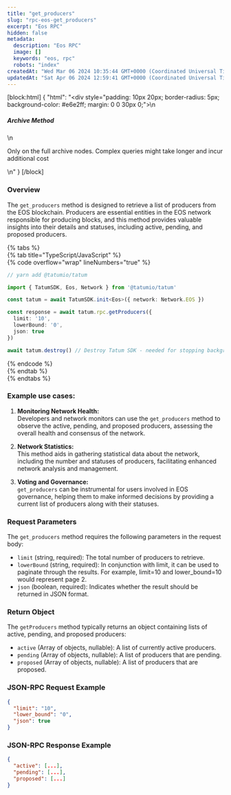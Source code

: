 ```yaml
---
title: "get_producers"
slug: "rpc-eos-get_producers"
excerpt: "Eos RPC"
hidden: false
metadata: 
  description: "Eos RPC"
  image: []
  keywords: "eos, rpc"
  robots: "index"
createdAt: "Wed Mar 06 2024 10:35:44 GMT+0000 (Coordinated Universal Time)"
updatedAt: "Sat Apr 06 2024 12:59:41 GMT+0000 (Coordinated Universal Time)"
---
```

[block:html]
{
  "html": "<div style=\"padding: 10px 20px; border-radius: 5px; background-color: #e6e2ff; margin: 0 0 30px 0;\">\n  <h5>Archive Method</h5>\n  <p>Only on the full archive nodes. Complex queries might take longer and incur additional cost</p>\n</div>"
}
[/block]


### Overview

The `get_producers` method is designed to retrieve a list of producers from the EOS blockchain. Producers are essential entities in the EOS network responsible for producing blocks, and this method provides valuable insights into their details and statuses, including active, pending, and proposed producers. 

{% tabs %}  
{% tab title="TypeScript/JavaScript" %}  
{% code overflow="wrap" lineNumbers="true" %}

```typescript
// yarn add @tatumio/tatum

import { TatumSDK, Eos, Network } from '@tatumio/tatum'

const tatum = await TatumSDK.init<Eos>({ network: Network.EOS })

const response = await tatum.rpc.getProducers({
  limit: '10',
  lowerBound: '0',
  json: true
})

await tatum.destroy() // Destroy Tatum SDK - needed for stopping background jobs
```

{% endcode %}  
{% endtab %}  
{% endtabs %}

### Example use cases:

1. **Monitoring Network Health:**  
   Developers and network monitors can use the `get_producers` method to observe the active, pending, and proposed producers, assessing the overall health and consensus of the network.

2. **Network Statistics:**  
   This method aids in gathering statistical data about the network, including the number and statuses of producers, facilitating enhanced network analysis and management.

3. **Voting and Governance:**  
   `get_producers` can be instrumental for users involved in EOS governance, helping them to make informed decisions by providing a current list of producers along with their statuses.

### Request Parameters

The `get_producers` method requires the following parameters in the request body:

- `limit` (string, required): The total number of producers to retrieve.
- `lowerBound` (string, required): In conjunction with limit, it can be used to paginate through the results. For example, limit=10 and lower_bound=10 would represent page 2.
- `json` (boolean, required): Indicates whether the result should be returned in JSON format.

### Return Object

The `getProducers` method typically returns an object containing lists of active, pending, and proposed producers:

- `active` (Array of objects, nullable): A list of currently active producers.
- `pending` (Array of objects, nullable): A list of producers that are pending.
- `proposed` (Array of objects, nullable): A list of producers that are proposed.

### JSON-RPC Request Example

```json
{
  "limit": "10",
  "lower_bound": "0",
  "json": true
}
```

### JSON-RPC Response Example

```json
{
  "active": [...],
  "pending": [...],
  "proposed": [...]
}
```
